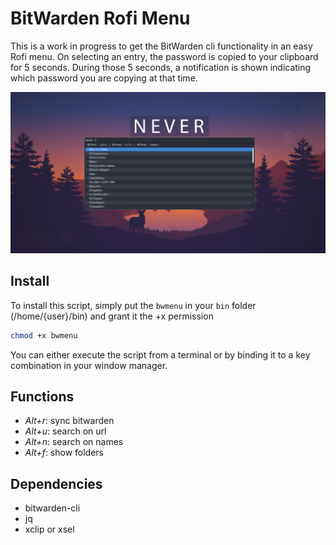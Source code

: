 # BitWarden Rofi Menu

This is a work in progress to get the BitWarden cli functionality in an easy Rofi menu.
On selecting an entry, the password is copied to your clipboard for 5 seconds. During those 5 seconds, a notification is shown indicating which password you are copying at that time.

![bitwarden-rofi](img/screenshot1.png)

## Install
To install this script, simply put the `bwmenu` in your `bin` folder (/home/{user}/bin) and grant it the +x permission
```bash
chmod +x bwmenu
```

You can either execute the script from a terminal or by binding it to a key combination in your window manager.

## Functions

  - *Alt+r*: sync bitwarden
  - *Alt+u*: search on url
  - *Alt+n*: search on names
  - *Alt+f*: show folders

## Dependencies

- bitwarden-cli
- jq
- xclip or xsel
